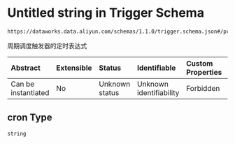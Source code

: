 # Untitled string in Trigger Schema

```txt
https://dataworks.data.aliyun.com/schemas/1.1.0/trigger.schema.json#/properties/cron
```

周期调度触发器的定时表达式

| Abstract            | Extensible | Status         | Identifiable            | Custom Properties | Additional Properties | Access Restrictions | Defined In                                                                    |
| :------------------ | :--------- | :------------- | :---------------------- | :---------------- | :-------------------- | :------------------ | :---------------------------------------------------------------------------- |
| Can be instantiated | No         | Unknown status | Unknown identifiability | Forbidden         | Allowed               | none                | [trigger.schema.json\*](../../out/trigger.schema.json "open original schema") |

## cron Type

`string`
